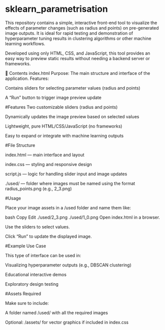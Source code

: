 # sklearn_parametrisation


This repository contains a simple, interactive front-end tool to visualize the effects of parameter changes (such as radius and points) on pre-generated image outputs. It is ideal for rapid testing and demonstration of hyperparameter tuning results in clustering algorithms or other machine learning workflows.

Developed using only HTML, CSS, and JavaScript, this tool provides an easy way to preview static results without needing a backend server or frameworks.

📁 Contents
index.html
Purpose: The main structure and interface of the application.
Features:

Contains sliders for selecting parameter values (radius and points)

A “Run” button to trigger image preview update

#Features
Two customizable sliders (radius and points)

Dynamically updates the image preview based on selected values

Lightweight, pure HTML/CSS/JavaScript (no frameworks)

Easy to expand or integrate with machine learning outputs


#File Structure

index.html — main interface and layout

index.css — styling and responsive design

script.js — logic for handling slider input and image updates

./used/ — folder where images must be named using the format radius_points.png (e.g., 2_3.png)


#Usage

Place your image assets in a /used folder and name them like:

bash
Copy
Edit
./used/2_3.png
./used/1_0.png
Open index.html in a browser.

Use the sliders to select values.

Click “Run” to update the displayed image.


#Example Use Case

This type of interface can be used in:

Visualizing hyperparameter outputs (e.g., DBSCAN clustering)

Educational interactive demos

Exploratory design testing


#Assets Required

Make sure to include:

A folder named /used/ with all the required images


Optional: /assets/ for vector graphics if included in index.css
